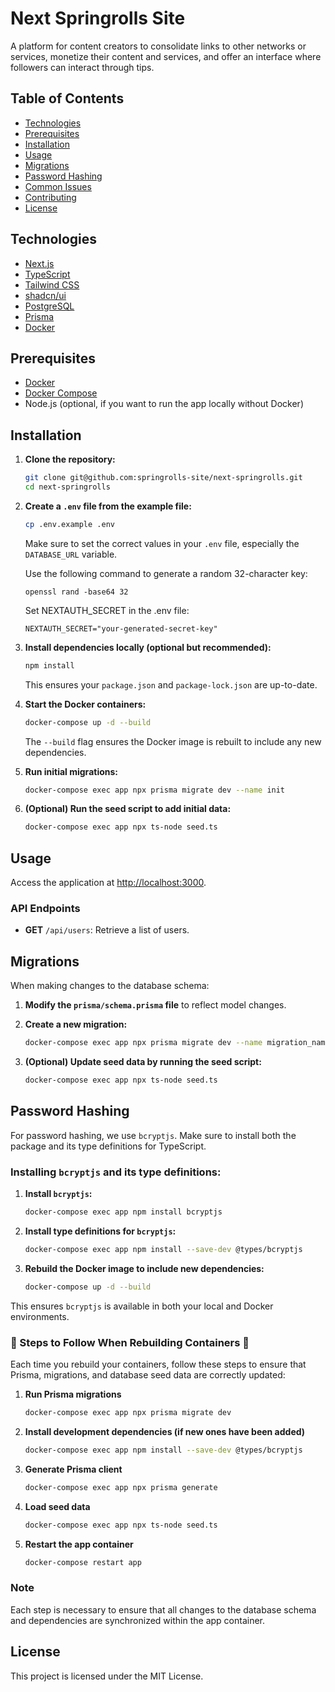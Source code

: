 
# Next Springrolls Site

A platform for content creators to consolidate links to other networks or services, monetize their content and services, and offer an interface where followers can interact through tips.

## Table of Contents

- [Technologies](#technologies)
- [Prerequisites](#prerequisites)
- [Installation](#installation)
- [Usage](#usage)
- [Migrations](#migrations)
- [Password Hashing](#password-hashing)
- [Common Issues](#common-issues)
- [Contributing](#contributing)
- [License](#license)

## Technologies

- [Next.js](https://nextjs.org/)
- [TypeScript](https://www.typescriptlang.org/)
- [Tailwind CSS](https://tailwindcss.com/)
- [shadcn/ui](https://ui.shadcn.com/)
- [PostgreSQL](https://www.postgresql.org/)
- [Prisma](https://www.prisma.io/)
- [Docker](https://www.docker.com/)

## Prerequisites

- [Docker](https://docs.docker.com/get-docker/)
- [Docker Compose](https://docs.docker.com/compose/install/)
- Node.js (optional, if you want to run the app locally without Docker)

## Installation

1. **Clone the repository:**

   ```bash
   git clone git@github.com:springrolls-site/next-springrolls.git
   cd next-springrolls
   ```

2. **Create a `.env` file from the example file:**

   ```bash
   cp .env.example .env
   ```

   Make sure to set the correct values in your `.env` file, especially the `DATABASE_URL` variable.

   Use the following command to generate a random 32-character key:

   ```
   openssl rand -base64 32
   ```

   Set NEXTAUTH_SECRET in the .env file:

   ```
   NEXTAUTH_SECRET="your-generated-secret-key"
   ```

3. **Install dependencies locally (optional but recommended):**

   ```bash
   npm install
   ```

   This ensures your `package.json` and `package-lock.json` are up-to-date.

4. **Start the Docker containers:**

   ```bash
   docker-compose up -d --build
   ```

   The `--build` flag ensures the Docker image is rebuilt to include any new dependencies.

5. **Run initial migrations:**

   ```bash
   docker-compose exec app npx prisma migrate dev --name init
   ```

6. **(Optional) Run the seed script to add initial data:**

   ```bash
   docker-compose exec app npx ts-node seed.ts
   ```

## Usage

Access the application at [http://localhost:3000](http://localhost:3000).

### API Endpoints

- **GET** `/api/users`: Retrieve a list of users.

## Migrations

When making changes to the database schema:

1. **Modify the `prisma/schema.prisma` file** to reflect model changes.

2. **Create a new migration:**

   ```bash
   docker-compose exec app npx prisma migrate dev --name migration_name
   ```

3. **(Optional) Update seed data by running the seed script:**

   ```bash
   docker-compose exec app npx ts-node seed.ts
   ```

## Password Hashing

For password hashing, we use `bcryptjs`. Make sure to install both the package and its type definitions for TypeScript.

### Installing `bcryptjs` and its type definitions:

1. **Install `bcryptjs`:**

   ```bash
   docker-compose exec app npm install bcryptjs
   ```

2. **Install type definitions for `bcryptjs`:**

   ```bash
   docker-compose exec app npm install --save-dev @types/bcryptjs
   ```

3. **Rebuild the Docker image to include new dependencies:**

   ```bash
   docker-compose up -d --build
   ```

This ensures `bcryptjs` is available in both your local and Docker environments.

### 🚨 Steps to Follow When Rebuilding Containers 🚨

Each time you rebuild your containers, follow these steps to ensure that Prisma, migrations, and database seed data are correctly updated:

1. **Run Prisma migrations**  
   ```bash
   docker-compose exec app npx prisma migrate dev
   ```

2. **Install development dependencies (if new ones have been added)**  
   ```bash
   docker-compose exec app npm install --save-dev @types/bcryptjs
   ```

3. **Generate Prisma client**  
   ```bash
   docker-compose exec app npx prisma generate
   ```

4. **Load seed data**  
   ```bash
   docker-compose exec app npx ts-node seed.ts
   ```

5. **Restart the app container**  
   ```bash
   docker-compose restart app
   ```

### Note
Each step is necessary to ensure that all changes to the database schema and dependencies are synchronized within the app container.

## License

This project is licensed under the MIT License.
